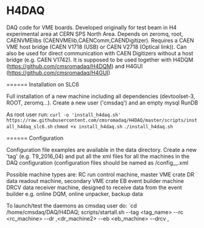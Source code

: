 H4DAQ
=======

DAQ code for VME boards. Developed originally for test beam in H4 experimental area at CERN SPS North Area. 
Depends on zeromq, root, CAENVMElibs (CAENVMElib,CAENComm,CAENDigitizer). 
Requires a CAEN VME host bridge (CAEN V1718 (USB) or CAEN V2718 (Optical link)). 
Can also be used for direct communication with CAEN Digitizers without a host bridge (e.g. CAEN V1742).
It is supposed to be used together with H4DQM (https://github.com/cmsromadaq/H4DQM) and H4GUI (https://github.com/cmsromadaq/H4GUI) 

======
Installation on SLC6

Full installation of a new machine including all dependencies (devtoolset-3, ROOT, zeromq...). 
Create a new user ('cmsdaq') and an empty mysql RunDB

As root user run:
`curl -o 'install_h4daq.sh' https://raw.githubusercontent.com/cmsromadaq/H4DAQ/master/scripts/install_h4daq_slc6.sh`
`chmod +x install_h4daq.sh`
`./install_h4daq.sh`

======
Configuration

Configuration file examples are available in the data directory. Create a new 'tag' (e.g. T9_2016_04) and put all the xml files for all the machines in the DAQ configuration (configuration files should be named as <tag>/config_<machine name>_<machine type>.xml 

Possible machine types are:
RC run control machine, master VME crate
DR data readout machine, secondary VME crate
EB event builder machine
DRCV data receiver machine, designed to receive data from the event builder e.g. online DQM, online unpacker, backup data

To launch/test the daemons as cmsdaq user do:
`cd /home/cmsdaq/DAQ/H4DAQ; scripts/startall.sh --tag <tag_name> --rc <rc_machine> --dr <dr machine1>,<dr_machine2> --eb <eb_machine> --drcv <drcv machine1>,<drcv machine2>

